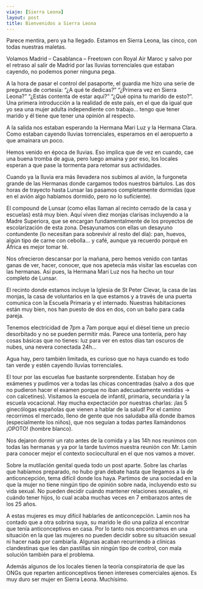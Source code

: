 ```yaml
---
viaje: [Sierra Leona]
layout: post
title: Bienvenidos a Sierra Leona
---
```

Parece mentira, pero ya ha llegado. Estamos en Sierra Leona, las cinco, con todas nuestras maletas.

Volamos Madrid – Casablanca – Freetown con Royal Air Maroc y salvo por el retraso al salir de Madrid por las lluvias torrenciales que estaban cayendo, no podemos poner ninguna pega.

A la hora de pasar el control del pasaporte, el guardia me hizo una serie de preguntas de cortesía: “¿A qué te dedicas?” “¿Primera vez en Sierra Leona?” “¿Estás contenta de estar aquí?” “¿Qué opina tu marido de esto?”. Una primera introducción a la realidad de este país, en el que da igual que yo sea una mujer adulta independiente con trabajo… tengo que tener marido y él tiene que tener una opinión al respecto.

A la salida nos estaban esperando la Hermana Mari Luz y la Hermana Clara. Como estaban cayendo lluvias torrenciales, esperamos en el aeropuerto a que amainara un poco. 

Hemos venido en época de lluvias. Eso implica que de vez en cuando, cae una buena tromba de agua, pero luego amaina y por eso, los locales esperan a que pase la tormenta para retomar sus actividades.

Cuando ya la lluvia era más llevadera nos subimos al avión, la furgoneta grande de las Hermanas donde cargamos todos nuestros bártulos. Las dos horas de trayecto hasta Lunsar las pasamos completamente dormidas (que en el avión algo habíamos dormido, pero no lo suficiente).

El compound de Lunsar (como ellas llaman al recinto cerrado de la casa y escuelas) está muy bien. Aquí viven diez monjas clarisas incluyendo a la Madre Superiora, que se encargan fundamentalmente de los proyectos de escolarización de esta zona. Desayunamos con ellas un desayuno contundente (lo necesitan para sobrevivir al resto del día): pan, huevos, algún tipo de carne con cebolla… y café, aunque ya recuerdo porqué en África es mejor tomar té.

Nos ofrecieron descansar por la mañana, pero hemos venido con tantas ganas de ver, hacer, conocer, que nos apetecía más visitar las escuelas con las hermanas. Así pues, la Hermana Mari Luz nos ha hecho un tour completo de Lunsar. 

El recinto donde estamos incluye la Iglesia de St Peter Clevar, la casa de las monjas, la casa de voluntarios en la que estamos y a través de una puerta comunica con la Escuela Primaria y el internado. Nuestras habitaciones están muy bien, nos han puesto de dos en dos, con un baño para cada pareja.

Tenemos electricidad de 7pm a 7am porque aquí el diésel tiene un precio desorbitado y no se pueden permitir más. Parece una tontería, pero hay cosas básicas que no tienes: luz para ver en estos días tan oscuros de nubes, una nevera conectada 24h… 

Agua hay, pero también limitada, es curioso que no haya cuando es todo tan verde y estén cayendo lluvias torrenciales.

El tour por las escuelas fue bastante sorprendente. Estaban hoy de exámenes y pudimos ver a todas las chicas concentradas (salvo a dos que no pudieron hacer el examen porque no iban adecuadamente vestidas → con calcetines). Visitamos la escuela de infantil, primaria, secundaria y la escuela vocacional. Hay mucha expectación por nuestras charlas: ¡las 5 ginecólogas españolas que vienen a hablar de la salud! Por el camino recorrimos el mercado, lleno de gente que nos saludaba allá donde íbamos (especialmente los niños), que nos seguían a todas partes llamándonos ¡OPOTO! (hombre blanco).

Nos dejaron dormir un rato antes de la comida y a las 14h nos reunimos con todas las hermanas y ya por la tarde tuvimos nuestra reunión con Mr. Lamin para conocer mejor el contexto sociocultural en el que nos vamos a mover.

Sobre la mutilación genital queda todo un post aparte. Sobre las charlas que habíamos preparado, no hubo gran debate hasta que llegamos a la de anticoncepción, tema difícil donde los haya. Partimos de una sociedad en la que la mujer no tiene ningún tipo de opinión sobre nada, incluyendo esto su vida sexual. No pueden decidir cuándo mantener relaciones sexuales, ni cuándo tener hijos, lo cual acaba muchas veces en 7 embarazos antes de los 25 años.

A estas mujeres es muy difícil hablarles de anticoncepción. Lamin nos ha contado que a otra sobrina suya, su marido le dio una paliza al encontrar que tenía anticonceptivos en casa. Por lo tanto nos encontramos en una situación en la que las mujeres no pueden decidir sobre su situación sexual ni hacer nada por cambiarla. Algunas acaban recurriendo a clínicas clandestinas que les dan pastillas sin ningún tipo de control, con mala solución también para el problema. 

Además algunos de los locales tienen la teoría conspiratoria de que las ONGs que reparten anticonceptivos tienen intereses comerciales ajenos. Es muy duro ser mujer en Sierra Leona.  Muchísimo.
